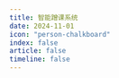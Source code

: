 ```yaml
---
title: 智能蹭课系统
date: 2024-11-01
icon: "person-chalkboard"
index: false
article: false
timeline: false
---
```

<Catalog />